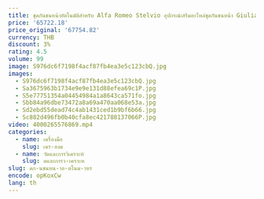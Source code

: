 ```yaml
---
title: ชุดกันชนหน้าอัตโนมัติสําหรับ Alfa Romeo Stelvio อุปกรณ์เสริมอะไหล่ชุดกันชนหน้า Giulia
price: '65722.18'
price_original: '67754.82'
currency: THB
discount: 3%
rating: 4.5
volume: 99
image: S976dc6f7198f4acf87fb4ea3e5c123cbQ.jpg
images:
  - S976dc6f7198f4acf87fb4ea3e5c123cbQ.jpg
  - Sa3675963b1734e9e9e131d88efea69c1P.jpg
  - S5e77751354a04454984a1a8643ca571fo.jpg
  - Sbb84a96dbe73472a8a69a470aa068e53a.jpg
  - Sd2ebd55dead74c4ab1431ced1b9bf6b66.jpg
  - Sc882d496fb0b40cfa8ec421788137066P.jpg
video: 4000265576869.mp4
categories:
  - name: เครื่องมือ
    slug: เคร-องม
  - name: วัดและการวิเคราะห์
    slug: ดและการว-เคราะห
slug: ดก-นชนหน-าอ-ตโนม-าหร
encode: opKoxCw
lang: th
---
```

  